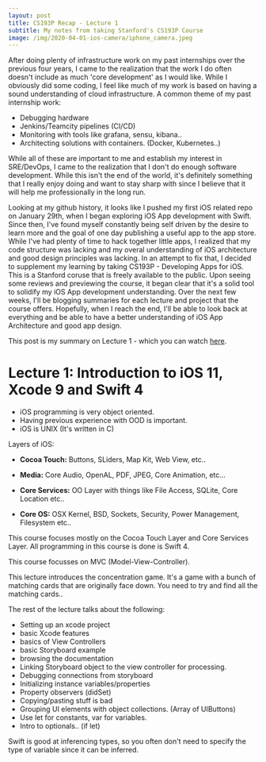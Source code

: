 ```yaml
---
layout: post
title: CS193P Recap - Lecture 1
subtitle: My notes from taking Stanford's CS193P Course
image: /img/2020-04-01-ios-camera/iphone_camera.jpeg
---
```


After doing plenty of infrastructure work on my past internships over the previous four years, I came to the realization that the work I do often doesn't include as much 'core development' as I would like. While I obviously did some coding, I feel like much of my work is based on having a sound understanding of cloud infrastructure. A common theme of my past internship work:

- Debugging hardware
- Jenkins/Teamcity pipelines (CI/CD)
- Monitoring with tools like grafana, sensu, kibana..
- Architecting solutions with containers. (Docker, Kubernetes..)

While all of these are important to me and establish my interest in SRE/DevOps, I came to the realization that I don't do enough software development. While this isn't the end of the world, it's definitely something that I really enjoy doing and want to stay sharp with since I believe that it will help me professionally in the long run. 

Looking at my github history, it looks like I pushed my first iOS related repo on January 29th, when I began exploring iOS App development with Swift. Since then, I've found myself constantly being self driven by the desire to learn more and the goal of one day publishing a useful app to the app store. While I've had plenty of time to hack together little apps, I realized that my code structure was lacking and my overal understanding of iOS architecture and good design principles was lacking. In an attempt to fix that, I decided to supplement my learning by taking CS193P - Developing Apps for iOS. This is a Stanford coruse that is freely available to the public. Upon seeing some reviews and previewing the course, it began clear that it's a solid tool to solidify my iOS App development understanding. Over the next few weeks, I'll be blogging summaries for each lecture and project that the course offers. Hopefully, when I reach the end, I'll be able to look back at everything and be able to have a better understanding of iOS App Architecture and good app design.

This post is my summary on Lecture 1 - which you can watch [here](https://www.youtube.com/watch?v=71pyOB4TPRE).

# Lecture 1: Introduction to iOS 11, Xcode 9 and Swift 4

- iOS programming is very object oriented.
- Having previous experience with OOD is important.
- iOS is UNIX (It's written in C)

Layers of iOS:

- **Cocoa Touch:** Buttons, SLiders, Map Kit, Web View, etc..

- **Media:** Core Audio, OpenAL, PDF, JPEG, Core Animation, etc...

- **Core Services:** OO Layer with things like File Access, SQLite, Core Location etc..

- **Core OS:** OSX Kernel, BSD, Sockets, Security, Power Management, Filesystem etc..

This course focuses mostly on the Cocoa Touch Layer and Core Services Layer. All programming in this course is done is Swift 4.

This course focusses on MVC (Model-View-Controller).

This lecture introduces the concentration game. It's a game with a bunch of matching cards that are originally face down. You need to try and find all the matching cards..

The rest of the lecture talks about the following:

- Setting up an xcode project
- basic Xcode features
- basics of View Controllers
- basic Storyboard example
- browsing the documentation
- Linking Storyboard object to the view controller for processing.
- Debugging connections from storyboard
- Initializing instance variables/properties
- Property observers (didSet)
- Copying/pasting stuff is bad
- Grouping UI elements with object collections. (Array of UIButtons)
- Use let for constants, var for variables.
- Intro to optionals.. (if let)

Swift is good at inferencing types, so you often don't need to specify the type of variable since it can be inferred.


